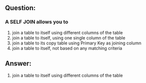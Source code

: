 ## Question: 

### A SELF JOIN allows you to

1. join a table to itself using different columns of the table
2. join a table to itself, using one single column of the table
3. join a table to its copy table using Primary Key as joining column
4. join a table to itself, not based on any matching criteria


## Answer:

1. join a table to itself using different columns of the table